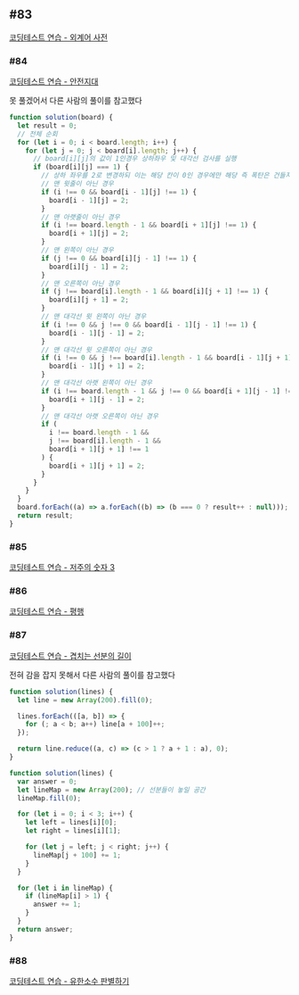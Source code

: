 ## #83

[코딩테스트 연습 - 외계어 사전](https://school.programmers.co.kr/learn/courses/30/lessons/120869)

### #84

[코딩테스트 연습 - 안전지대](https://school.programmers.co.kr/learn/courses/30/lessons/120866)

못 풀겠어서 다른 사람의 풀이를 참고했다

```jsx
function solution(board) {
  let result = 0;
  // 전체 순회
  for (let i = 0; i < board.length; i++) {
    for (let j = 0; j < board[i].length; j++) {
      // board[i][j]의 값이 1인경우 상하좌우 및 대각선 검사를 실행
      if (board[i][j] === 1) {
        // 상하 좌우를 2로 변경하되 이는 해당 칸이 0인 경우에만 해당 즉 폭탄은 건들지 않는다.
        // 맨 윗줄이 아닌 경우
        if (i !== 0 && board[i - 1][j] !== 1) {
          board[i - 1][j] = 2;
        }
        // 맨 아랫줄이 아닌 경우
        if (i !== board.length - 1 && board[i + 1][j] !== 1) {
          board[i + 1][j] = 2;
        }
        // 맨 왼쪽이 아닌 경우
        if (j !== 0 && board[i][j - 1] !== 1) {
          board[i][j - 1] = 2;
        }
        // 맨 오른쪽이 아닌 경우
        if (j !== board[i].length - 1 && board[i][j + 1] !== 1) {
          board[i][j + 1] = 2;
        }
        // 맨 대각선 윗 왼쪽이 아닌 경우
        if (i !== 0 && j !== 0 && board[i - 1][j - 1] !== 1) {
          board[i - 1][j - 1] = 2;
        }
        // 맨 대각선 윗 오른쪽이 아닌 경우
        if (i !== 0 && j !== board[i].length - 1 && board[i - 1][j + 1] !== 1) {
          board[i - 1][j + 1] = 2;
        }
        // 맨 대각선 아랫 왼쪽이 아닌 경우
        if (i !== board.length - 1 && j !== 0 && board[i + 1][j - 1] !== 1) {
          board[i + 1][j - 1] = 2;
        }
        // 맨 대각선 아랫 오른쪽이 아닌 경우
        if (
          i !== board.length - 1 &&
          j !== board[i].length - 1 &&
          board[i + 1][j + 1] !== 1
        ) {
          board[i + 1][j + 1] = 2;
        }
      }
    }
  }
  board.forEach((a) => a.forEach((b) => (b === 0 ? result++ : null)));
  return result;
}
```

### #85

[코딩테스트 연습 - 저주의 숫자 3](https://school.programmers.co.kr/learn/courses/30/lessons/120871)

### #86

[코딩테스트 연습 - 평행](https://school.programmers.co.kr/learn/courses/30/lessons/120875)

### #87

[코딩테스트 연습 - 겹치는 선분의 길이](https://school.programmers.co.kr/learn/courses/30/lessons/120876)

전혀 감을 잡지 못해서 다른 사람의 풀이를 참고했다

```jsx
function solution(lines) {
  let line = new Array(200).fill(0);

  lines.forEach(([a, b]) => {
    for (; a < b; a++) line[a + 100]++;
  });

  return line.reduce((a, c) => (c > 1 ? a + 1 : a), 0);
}
```

```jsx
function solution(lines) {
  var answer = 0;
  let lineMap = new Array(200); // 선분들이 놓일 공간
  lineMap.fill(0);

  for (let i = 0; i < 3; i++) {
    let left = lines[i][0];
    let right = lines[i][1];

    for (let j = left; j < right; j++) {
      lineMap[j + 100] += 1;
    }
  }

  for (let i in lineMap) {
    if (lineMap[i] > 1) {
      answer += 1;
    }
  }
  return answer;
}
```

### #88

[코딩테스트 연습 - 유한소수 판별하기](https://school.programmers.co.kr/learn/courses/30/lessons/120878)
